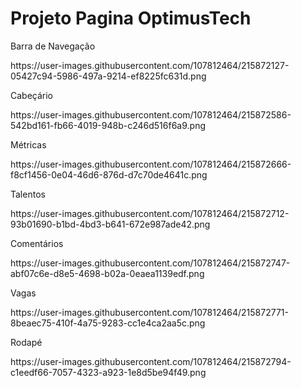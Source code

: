 <h1>Projeto Pagina OptimusTech</h1>

<p>Barra de Navegação</p>
https://user-images.githubusercontent.com/107812464/215872127-05427c94-5986-497a-9214-ef8225fc631d.png

<p>Cabeçário</p>
https://user-images.githubusercontent.com/107812464/215872586-542bd161-fb66-4019-948b-c246d516f6a9.png

<p>Métricas</p>
https://user-images.githubusercontent.com/107812464/215872666-f8cf1456-0e04-46d6-876d-d7c70de4641c.png

<p>Talentos</p>
https://user-images.githubusercontent.com/107812464/215872712-93b01690-b1bd-4bd3-b641-672e987ade42.png

<p>Comentários</p>
https://user-images.githubusercontent.com/107812464/215872747-abf07c6e-d8e5-4698-b02a-0eaea1139edf.png

<p>Vagas</p>
https://user-images.githubusercontent.com/107812464/215872771-8beaec75-410f-4a75-9283-cc1e4ca2aa5c.png

<p>Rodapé</p>
https://user-images.githubusercontent.com/107812464/215872794-c1eedf66-7057-4323-a923-1e8d5be94f49.png
